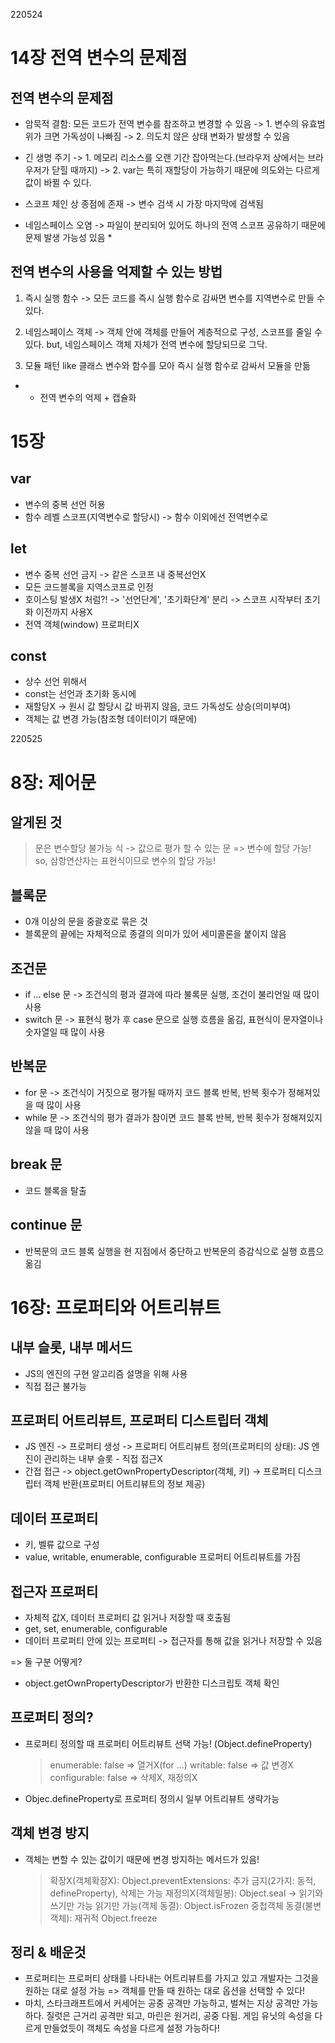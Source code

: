 220524

# 14장 전역 변수의 문제점

## 전역 변수의 문제점

- 암묵적 결함: 모든 코드가 전역 변수를 참조하고 변경할 수 있음
  -> 1. 변수의 유효범위가 크면 가독성이 나빠짐
  -> 2. 의도치 않은 상태 변화가 발생할 수 있음

- 긴 생명 주기
  -> 1. 메모리 리소스를 오랜 기간 잡아먹는다.(브라우저 상에서는 브라우저가 닫힐 때까지)
  -> 2. var는 특히 재할당이 가능하기 때문에 의도와는 다르게 값이 바뀔 수 있다.

- 스코프 체인 상 종점에 존재
  -> 변수 검색 시 가장 마지막에 검색됨

- 네임스페이스 오염
  -> 파일이 분리되어 있어도 하나의 전역 스코프 공유하기 때문에 문제 발생 가능성 있음 \*

## 전역 변수의 사용을 억제할 수 있는 방법

1. 즉시 실행 함수
   -> 모든 코드를 즉시 실행 함수로 감싸면 변수를 지역변수로 만들 수 있다.

2. 네임스페이스 객체
   -> 객체 안에 객체를 만들어 계층적으로 구성, 스코프를 줄일 수 있다.
   but, 네임스페이스 객체 자체가 전역 변수에 할당되므로 그닥.

3. 모듈 패턴 like 클래스
   변수와 함수를 모아 즉시 실행 함수로 감싸서 모듈을 만듦

- - 전역 변수의 억제 + 캡슐화

# 15장

## var

- 변수의 중복 선언 허용
- 함수 레벨 스코프(지역변수로 할당시) -> 함수 이외에선 전역변수로

## let

- 변수 중복 선언 금지 -> 같은 스코프 내 중복선언X
- 모든 코드블록을 지역스코프로 인정
- 호이스팅 발생X 처럼?! -> '선언단계', '초기화단계' 분리 -> 스코프 시작부터 초기화 이전까지 사용X
- 전역 객체(window) 프로퍼티X

## const

- 상수 선언 위해서
- const는 선언과 초기화 동시에
- 재할당X -> 원시 값 할당시 값 바뀌지 않음, 코드 가독성도 상승(의미부여)
- 객체는 값 변경 가능(참조형 데이터이기 때문에)

220525

# 8장: 제어문

## 알게된 것

> 문은 변수할당 불가능
> 식 -> 값으로 평가 할 수 있는 문 => 변수에 할당 가능!
> so, 삼항연산자는 표현식이므로 변수의 할당 가능!

## 블록문

- 0개 이상의 문을 중괄호로 묶은 것
- 블록문의 끝에는 자체적으로 종결의 의미가 있어 세미콜론을 붙이지 않음

## 조건문

- if ... else 문 -> 조건식의 평과 결과에 따라 불록문 실행, 조건이 불리언일 때 많이 사용
- switch 문 -> 표현식 평가 후 case 문으로 실행 흐름을 옮김, 표현식이 문자열이나 숫자열일 때 많이 사용

## 반복문

- for 문 -> 조건식이 거짓으로 평가될 때까지 코드 블록 반복, 반복 횟수가 정해져있을 때 많이 사용
- while 문 -> 조건식의 평가 결과가 참이면 코드 블록 반복, 반복 횟수가 정해져있지 않을 때 많이 사용

## break 문

- 코드 블록을 탈출

## continue 문

- 반복문의 코드 블록 실행을 현 지점에서 중단하고 반복문의 증감식으로 실행 흐름으 옮김

# 16장: 프로퍼티와 어트리뷰트

## 내부 슬롯, 내부 메서드

- JS의 엔진의 구현 알고리즘 설명을 위해 사용
- 직접 접근 불가능

## 프로퍼티 어트리뷰트, 프로퍼티 디스트립터 객체

- JS 엔진 -> 프로퍼티 생성 -> 프로퍼티 어트리뷰트 정의(프로퍼티의 상태): JS 엔진이 관리하는 내부 슬롯 - 직접 접근X
- 간접 접근 -> object.getOwnPropertyDescriptor(객체, 키) -> 프로퍼티 디스크립터 객체 반환(프로퍼티 어트리뷰트의 정보 제공)

## 데이터 프로퍼티

- 키, 벨류 값으로 구성
- value, writable, enumerable, configurable 프로퍼티 어트리뷰트를 가짐

## 접근자 프로퍼티

- 자체적 값X, 데이터 프로퍼티 값 읽거나 저장할 때 호출됨
- get, set, enumerable, configurable
- 데이터 프로퍼티 안에 있는 프로퍼티 -> 접근자를 통해 값을 읽거나 저장할 수 있음

=> 둘 구분 어떻게?

- object.getOwnPropertyDescriptor가 반환한 디스크립토 객체 확인

## 프로퍼티 정의?

- 프로퍼티 정의할 때 프로퍼티 어트리뷰트 선택 가능! (Object.defineProperty)

  > enumerable: false => 열거X(for ...)
  > writable: false => 값 변경X
  > configurable: false => 삭제X, 재정의X

- Objec.defineProperty로 프로퍼티 정의시 일부 어트리뷰트 생략가능

## 객체 변경 방지

- 객체는 변할 수 있는 값이기 때문에 변경 방지하는 메서드가 있음!
  > 확장X(객체확장X): Object.preventExtensions: 추가 금지(2가지: 동적, defineProperty), 삭제는 가능
  > 재정의X(객체밀봉): Object.seal -> 읽기와 쓰기만 가능
  > 읽기만 가능(객체 동결): Object.isFrozen
  > 중첩객체 동결(불변 객체): 재귀적 Object.freeze

## 정리 & 배운것

- 프로퍼티는 프로퍼티 상태를 나타내는 어트리뷰트를 가지고 있고 개발자는 그것을 원하는 대로 설정 가능 => 객체를 만들 때 원하는 대로 옵션을 선택할 수 있다!
- 마치, 스타크래프트에서 커세어는 공중 공격만 가능하고, 벌쳐는 지상 공격만 가능하다. 질럿은 근거리 공격만 되고, 마린은 원거리, 공중 다됨. 게임 유닛의 속성을 다르게 만들었듯이 객체도 속성을 다르게 설정 가능하다!
